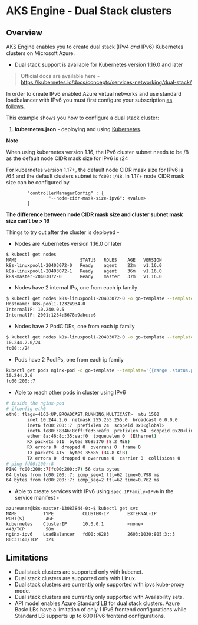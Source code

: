 # AKS Engine - Dual Stack clusters

## Overview

AKS Engine enables you to create dual stack (IPv4 *and* IPv6) Kubernetes clusters on Microsoft Azure.

- Dual stack support is available for Kubernetes version 1.16.0 and later

> Official docs are available here - https://kubernetes.io/docs/concepts/services-networking/dual-stack/

In order to create IPv6 enabled Azure virtual networks and use standard loadbalancer with IPv6 you must first configure your subscription [as follows](https://docs.microsoft.com/en-us/azure/virtual-network/virtual-network-ipv4-ipv6-dual-stack-cli#prerequisites).

This example shows you how to configure a dual stack cluster:

1. **kubernetes.json** - deploying and using [Kubernetes](kubernetes.json).

**Note** 

When using kubernetes version 1.16, the IPv6 cluster subnet needs to be /8 as the default node CIDR mask size for IPv6 is /24

For kubernetes version 1.17+, the default node CIDR mask size for IPv6 is /64 and the default clusters subnet is `fc00::/48`. In 1.17+ node CIDR mask size can be configured by 

```
        "controllerManagerConfig" : {
                "--node-cidr-mask-size-ipv6": <value>
        }
```

**The difference between node CIDR mask size and cluster subnet mask size can't be > 16**

Things to try out after the cluster is deployed -

- Nodes are Kubernetes version 1.16.0 or later

```bash
$ kubectl get nodes
NAME                        STATUS   ROLES    AGE   VERSION
k8s-linuxpool1-20403072-0   Ready    agent    22m   v1.16.0
k8s-linuxpool1-20403072-1   Ready    agent    36m   v1.16.0
k8s-master-20403072-0       Ready    master   37m   v1.16.0
```

- Nodes have 2 internal IPs, one from each ip family

```bash
$ kubectl get nodes k8s-linuxpool1-20403072-0 -o go-template --template='{{range .status.addresses}}{{printf "%s: %s \n" .type .address}}{{end}}'
Hostname: k8s-pool1-12324934-0
InternalIP: 10.240.0.5
InternalIP: 2001:1234:5678:9abc::6
```

- Nodes have 2 PodCIDRs, one from each ip family

```bash
$ kubectl get nodes k8s-linuxpool1-20403072-0 -o go-template --template='{{range .spec.podCIDRs}}{{printf "%s\n" .}}{{end}}'
10.244.2.0/24
fc00::/24
```

- Pods have 2 PodIPs, one from each ip family

```bash
kubectl get pods nginx-pod -o go-template --template='{{range .status.podIPs}}{{printf "%s \n" .ip}}{{end}}'
10.244.2.6
fc00:200::7
```

- Able to reach other pods in cluster using IPv6

```bash
# inside the nginx-pod
# ifconfig eth0
eth0: flags=4163<UP,BROADCAST,RUNNING,MULTICAST>  mtu 1500
        inet 10.244.2.6  netmask 255.255.255.0  broadcast 0.0.0.0
        inet6 fc00:200::7  prefixlen 24  scopeid 0x0<global>
        inet6 fe80::8846:8cff:fe35:eaf0  prefixlen 64  scopeid 0x20<link>
        ether 8a:46:8c:35:ea:f0  txqueuelen 0  (Ethernet)
        RX packets 611  bytes 8685170 (8.2 MiB)
        RX errors 0  dropped 0  overruns 0  frame 0
        TX packets 415  bytes 35685 (34.8 KiB)
        TX errors 0  dropped 0 overruns 0  carrier 0  collisions 0
# ping fd00:100::8
PING fc00:200::7(fc00:200::7) 56 data bytes
64 bytes from fc00:200::7: icmp_seq=1 ttl=62 time=0.798 ms
64 bytes from fc00:200::7: icmp_seq=2 ttl=62 time=0.762 ms
```

- Able to create services with IPv6 using `spec.IPFamily=IPv6` in the service manifest -

```
azureuser@k8s-master-13083844-0:~$ kubectl get svc
NAME          TYPE           CLUSTER-IP       EXTERNAL-IP          PORT(S)        AGE
kubernetes    ClusterIP      10.0.0.1         <none>               443/TCP        58m
nginx-ipv6    LoadBalancer   fd00::6283       2603:1030:805:3::3   80:31140/TCP   32s
```

## Limitations

- Dual stack clusters are supported only with kubenet.
- Dual stack clusters are supported only with Linux.
- Dual stack clusters are currently only supported with ipvs kube-proxy mode.
- Dual stack clusters are currently only supported with Availability sets.
- API model enables Azure Standard LB for dual stack clusters. Azure Basic LBs have a limitation of only 1 IPv6 frontend configurations while Standard LB supports up to 600 IPv6 frontend configurations.